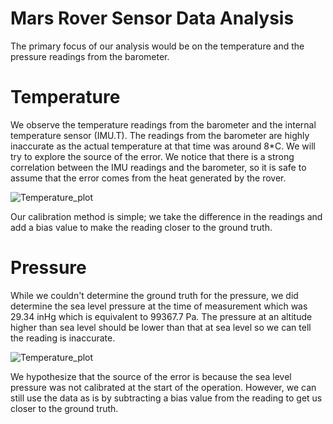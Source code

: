 # Mars Rover Sensor Data Analysis

The primary focus of our analysis would be on the temperature and the pressure readings from the barometer.
# Temperature
We observe the temperature readings from the barometer and the internal temperature sensor (IMU.T). The readings from the barometer are highly inaccurate as the 
actual temperature at that time was around 8*C. We will try to explore the source of the error. We notice that there is a strong correlation 
between the IMU readings and the barometer, so it is safe to assume that the error comes from the heat generated by the rover. 

![Temperature_plot](https://github.com/MRE320-Group1/MRE_320/blob/main/Mars_Rover/Data_Analysis/Temperature_plot.png)

Our calibration method is simple; we take the difference in the readings and add a bias value to make the reading closer to the ground truth.

# Pressure

While we couldn't determine the ground truth for the pressure, we did determine the sea level pressure at the time of measurement which was 29.34 inHg which is equivalent to 99367.7 Pa.
The pressure at an altitude higher than sea level should be lower than that at sea level so we can tell the reading is inaccurate. 

![Temperature_plot](https://github.com/MRE320-Group1/MRE_320/blob/main/Mars_Rover/Data_Analysis/Pressure_plot.png)

We hypothesize that the source of the error is because the sea level pressure was not calibrated at the start of the operation. 
However, we can still use the data as is by subtracting a bias value from the reading to get us closer to the ground truth.

